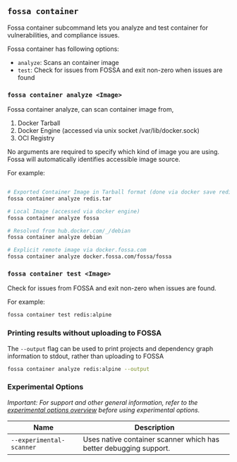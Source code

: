 ## `fossa container`

Fossa container subcommand lets you analyze and test container for vulnerabilities, and compliance issues. 

Fossa container has following options:

- `analyze`: Scans an container image
- `test`: Check for issues from FOSSA and exit non-zero when issues are found

### `fossa container analyze <Image>`

Fossa container analyze, can scan container image from,

1) Docker Tarball
2) Docker Engine (accessed via unix socket /var/lib/docker.sock)
3) OCI Registry

No arguments are required to specify which kind of image you are using. Fossa will 
automatically identifies accessible image source.

For example:

```bash

# Exported Container Image in Tarball format (done via docker save redis:alpine > redis.tar)
fossa container analyze redis.tar

# Local Image (accessed via docker engine)
fossa container analyze fossa

# Resolved from hub.docker.com/_/debian
fossa container analyze debian

# Explicit remote image via docker.fossa.com
fossa container analyze docker.fossa.com/fossa/fossa
```

### `fossa container test <Image>`

Check for issues from FOSSA and exit non-zero when issues are found.

For example:

```bash
fossa container test redis:alpine
```

### Printing results without uploading to FOSSA

The `--output` flag can be used to print projects and dependency graph information to stdout, rather than uploading to FOSSA

```sh
fossa container analyze redis:alpine --output
```

### Experimental Options

_Important: For support and other general information, refer to the [experimental options overview](../experimental/README.md) before using experimental options._

| Name                     | Description                                                       |
| ------------------------ | ----------------------------------------------------------------- |
| `--experimental-scanner` | Uses native container scanner which has better debugging support. |
